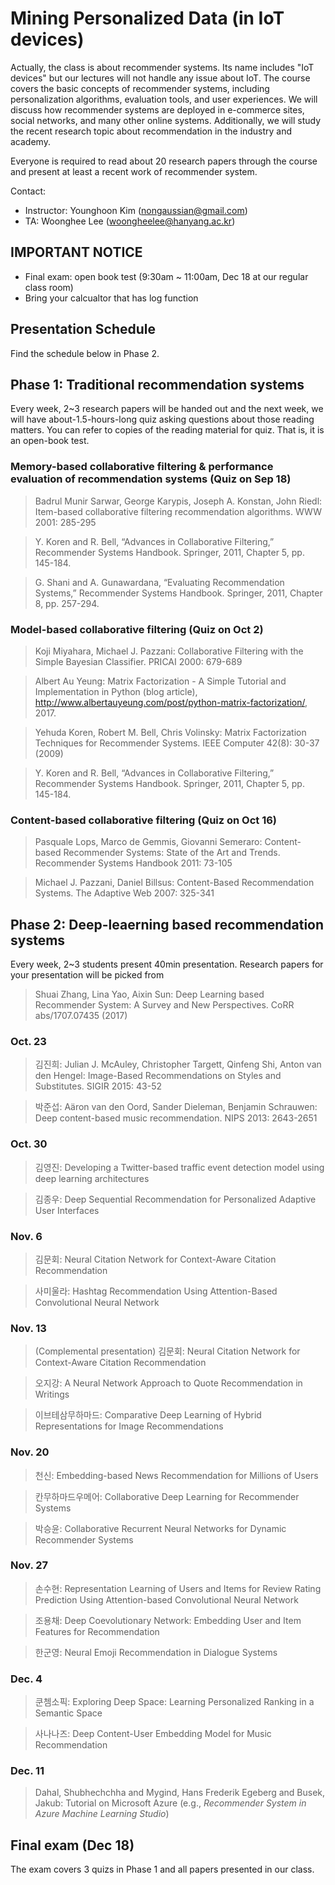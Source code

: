 # Mining Personalized Data (in IoT devices)

Actually, the class is about recommender systems. Its name includes "IoT devices" but our lectures will not handle any issue about IoT. The course covers the basic concepts of recommender systems, including personalization algorithms, evaluation tools, and user experiences. We will discuss how recommender systems are deployed in e-commerce sites, social networks, and many other online systems. Additionally, we will study the recent research topic about recommendation in the industry and academy.

Everyone is required to read about 20 research papers through the course and present at least a recent work of recommender system.

Contact:
* Instructor: Younghoon Kim (nongaussian@gmail.com)
* TA: Woonghee Lee (woongheelee@hanyang.ac.kr)

## IMPORTANT NOTICE
* Final exam: open book test (9:30am ~ 11:00am, Dec 18 at our regular class room)
* Bring your calcualtor that has log function

## Presentation Schedule ##

Find the schedule below in Phase 2.

## Phase 1: Traditional recommendation systems

Every week, 2~3 research papers will be handed out and the next week, we will have about-1.5-hours-long quiz asking questions about those reading matters. You can refer to copies of the reading material for quiz. That is, it is an open-book test.

### Memory-based collaborative filtering & performance evaluation of recommendation systems (Quiz on Sep 18)

> Badrul Munir Sarwar, George Karypis, Joseph A. Konstan, John Riedl: Item-based collaborative filtering recommendation algorithms. WWW 2001: 285-295

> Y. Koren and R. Bell, “Advances in Collaborative Filtering,” Recommender Systems Handbook. Springer, 2011, Chapter 5, pp. 145-184.

> G. Shani and A. Gunawardana, “Evaluating Recommendation Systems,” Recommender Systems Handbook. Springer, 2011, Chapter 8, pp. 257-294.

### Model-based collaborative filtering (Quiz on Oct 2)

> Koji Miyahara, Michael J. Pazzani: Collaborative Filtering with the Simple Bayesian Classifier. PRICAI 2000: 679-689

> Albert Au Yeung: Matrix Factorization - A Simple Tutorial and Implementation in Python (blog article), http://www.albertauyeung.com/post/python-matrix-factorization/, 2017.

> Yehuda Koren, Robert M. Bell, Chris Volinsky: Matrix Factorization Techniques for Recommender Systems. IEEE Computer 42(8): 30-37 (2009)

> Y. Koren and R. Bell, “Advances in Collaborative Filtering,” Recommender Systems Handbook. Springer, 2011, Chapter 5, pp. 145-184.

### Content-based collaborative filtering (Quiz on Oct 16)

> Pasquale Lops, Marco de Gemmis, Giovanni Semeraro:
Content-based Recommender Systems: State of the Art and Trends. Recommender Systems Handbook 2011: 73-105

> Michael J. Pazzani, Daniel Billsus: Content-Based Recommendation Systems. The Adaptive Web 2007: 325-341

## Phase 2: Deep-leaerning based recommendation systems

Every week, 2~3 students present 40min presentation. Research papers for your presentation will be picked from
>	Shuai Zhang, Lina Yao, Aixin Sun: Deep Learning based Recommender System: A Survey and New Perspectives. CoRR abs/1707.07435 (2017)

### Oct. 23 ###

> 김진희: Julian J. McAuley, Christopher Targett, Qinfeng Shi, Anton van den Hengel: Image-Based Recommendations on Styles and Substitutes. SIGIR 2015: 43-52

> 박준섭: Aäron van den Oord, Sander Dieleman, Benjamin Schrauwen: Deep content-based music recommendation. NIPS 2013: 2643-2651

### Oct. 30 ###

> 김영진: Developing a Twitter-based traffic event detection model using deep learning architectures

> 김종우: Deep Sequential Recommendation for Personalized Adaptive User Interfaces

### Nov. 6 ###

> 김문회: Neural Citation Network for Context-Aware Citation Recommendation

> 사미울라: Hashtag Recommendation Using Attention-Based Convolutional Neural Network

### Nov. 13 ###

> (Complemental presentation) 김문회: Neural Citation Network for Context-Aware Citation Recommendation

> 오지강: A Neural Network Approach to Quote Recommendation in Writings

> 이브테삼무하마드: Comparative Deep Learning of Hybrid Representations for Image Recommendations

### Nov. 20 ###

> 천신: Embedding-based News Recommendation for Millions of Users

> 칸무하마드우메어: Collaborative Deep Learning for Recommender Systems

> 박승윤: Collaborative Recurrent Neural Networks for Dynamic Recommender Systems

### Nov. 27 ###

> 손수현: Representation Learning of Users and Items for Review Rating Prediction Using Attention-based Convolutional Neural Network

> 조용채: Deep Coevolutionary Network: Embedding User and Item Features for Recommendation

> 한군영: Neural Emoji Recommendation in Dialogue Systems

### Dec. 4 ###

> 쿤쳄소픽: Exploring Deep Space: Learning Personalized Ranking in a Semantic Space

> 사나나즈: Deep Content-User Embedding Model for Music Recommendation

### Dec. 11 ###

> Dahal, Shubhechchha and Mygind, Hans Frederik Egeberg and Busek, Jakub: Tutorial on Microsoft Azure (e.g., *Recommender System in Azure Machine Learning Studio*)

## Final exam (Dec 18)

The exam covers 3 quizs in Phase 1 and all papers presented in our class. 
